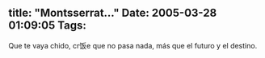 title: "Montsserrat..."
Date: 2005-03-28 01:09:05
Tags: 
---
Que te vaya chido, cr饭e que no pasa nada, más que el futuro y el destino.<br/><br/>
